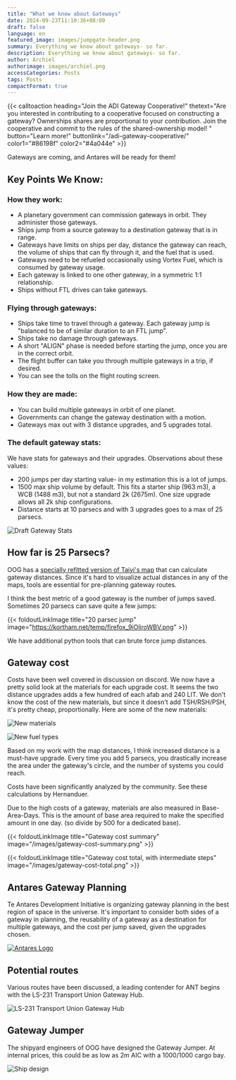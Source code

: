 ```yaml
---
title: "What we know about Gateways"
date: 2024-09-23T11:10:36+08:00
draft: false
language: en
featured_image: images/jumpgate-header.png
summary: Everything we know about gateways- so far.
description: Everything we know about gateways- so far.
author: Archiel
authorimage: images/archiel.png
accessCategories: Posts
tags: Posts
compactFormat: true
---
```



{{< calltoaction heading="Join the ADI Gateway Cooperative!" thetext="Are you interested in contributing to a cooperative focused on constructing a gateway? Ownerships shares are proportional to your contribution. Join the cooperative and commit to the rules of the shared-ownership model! " button="Learn more!" buttonlink="/adi-gateway-cooperative/"  color1="#86198f" color2="#4a044e" >}}


Gateways are coming, and Antares will be ready for them!

## Key Points We Know: 

### How they work:

* A planetary government can commission gateways in orbit. They administer those gateways.
* Ships jump from a source gateway to a destination gateway that is in range. 
* Gateways have limits on ships per day, distance the gateway can reach, the volume of ships that can fly through it, and the fuel that is used. 
* Gateways need to be refueled occasionally using Vortex Fuel, which is consumed by gateway usage.
* Each gateway is linked to one other gateway, in a symmetric 1:1 relationship.
* Ships without FTL drives can take gateways.

### Flying through gateways:

* Ships take time to travel through a gateway. Each gateway jump is "balanced to be of similar duration to an FTL jump".
* Ships take no damage through gateways.
* A short "ALIGN" phase is needed before starting the jump, once you are in the correct orbit.
* The flight buffer can take you through multiple gateways in a trip, if desired.
* You can see the tolls on the flight routing screen.

### How they are made:

* You can build multiple gateways in orbit of one planet.
* Governments can change the gateway destination with a motion.
* Gateways max out with 3 distance upgrades, and 5 upgrades total.

### The default gateway stats:

We have stats for gateways and their upgrades. Observations about these values:

* 200 jumps per day starting value- in my estimation this is a lot of jumps.
* 1500 max ship volume by default. This fits a starter ship (963 m3), a WCB (1488 m3), but not a standard 2k (2675m). One size upgrade allows all 2k ship configurations.
* Distance starts at 10 parsecs and with 3 upgrades goes to a max of 25 parsecs.

![Draft Gateway Stats ](/images/gateway-choices.png)

## How far is 25 Parsecs?

OOG has a [specially refitted version of Taiyi's map](https://oogcapitalmanagement.com/map/) that can calculate gateway distances. Since it's hard to visualize actual distances in any of the maps, tools are essential for pre-planning gateway routes.

I think the best metric of a good gateway is the number of jumps saved. Sometimes 20 parsecs can save quite a few jumps:

{{< foldoutLinkImage title="20 parsec jump" image="https://kortham.net/temp/firefox_9iOliroWBV.png" >}}

We have additional python tools that can brute force jump distances.

## Gateway cost

Costs have been well covered in discussion on discord. We now have a pretty solid look at the materials for each upgrade cost. It seems the two distance upgrades adds a few hundred of each afab and 240 LIT. We don't know the cost of the new materials, but since it doesn't add TSH/RSH/PSH, it's pretty cheap, proportionally. Here are some of the new materials:

![New materials](/images/gateway-new-materials.png)

![New fuel types](/images/gateway-new-fuel.png)

Based on my work with the map distances, I think increased distance is a must-have upgrade. Every time you add 5 parsecs, you drastically increase the area under the gateway's circle, and the number of systems you could reach. 

Costs have been significantly analyzed by the community. See these calculations by Hernanduer.

Due to the high costs of a gateway, materials are also measured in Base-Area-Days. This is the amount of base area required to make the specified amount in one day. (so divide by 500 for a dedicated base). 

{{< foldoutLinkImage title="Gateway cost summary" image="/images/gateway-cost-summary.png" >}}

{{< foldoutLinkImage title="Gateway cost total, with intermediate steps" image="/images/gateway-cost-total.png" >}}


## Antares Gateway Planning

Te Antares Development Initiative is organizing gateway planning in the best region of space in the universe. It's important to consider both sides of a gateway in planning, the reusability of a gateway as a destination for multiple gateways, and the cost per jump saved, given the upgrades chosen.

[![Antares Logo](/images/ADI-Discord.png)](https://discord.gg/gmx7br5XBQ)

## Potential routes

Various routes have been discussed, a leading contender for ANT begins with the LS-231 Transport Union Gateway Hub.

![LS-231 Transport Union Gateway Hub](/images/LS231Hub.png)


## Gateway Jumper

The shipyard engineers of OOG have designed the Gateway Jumper. At internal prices, this could be as low as 2m AIC with a 1000/1000 cargo bay. 

![Ship design ](/images/gateway-jumper.png)

